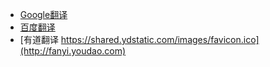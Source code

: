 - [Google翻译](https://translate.google.cn)
- [百度翻译](https://fanyi.baidu.com)
- [有道翻译 https://shared.ydstatic.com/images/favicon.ico](http://fanyi.youdao.com)